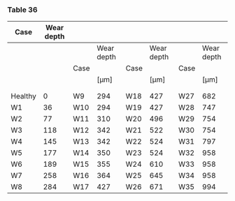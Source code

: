 <a name="table-36"></a>
### Table 36

| Case | Wear depth |  |  |  |  |  |  |
| --- | --- | --- | --- | --- | --- | --- | --- |
|  |  |  | Wear depth |  | Wear depth |  | Wear depth |
|  |  | Case |  | Case |  | Case |  |
|  |  |  | [μm] |  | [μm] |  | [μm] |
|  |  |  |  |  |  |  |  |
|  |  |  |  |  |  |  |  |
| Healthy | 0 | W9 | 294 | W18 | 427 | W27 | 682 |
| W1 | 36 | W10 | 294 | W19 | 427 | W28 | 747 |
| W2 | 77 | W11 | 310 | W20 | 496 | W29 | 754 |
| W3 | 118 | W12 | 342 | W21 | 522 | W30 | 754 |
| W4 | 145 | W13 | 342 | W22 | 524 | W31 | 797 |
| W5 | 177 | W14 | 350 | W23 | 524 | W32 | 958 |
| W6 | 189 | W15 | 355 | W24 | 610 | W33 | 958 |
| W7 | 258 | W16 | 364 | W25 | 645 | W34 | 958 |
| W8 | 284 | W17 | 427 | W26 | 671 | W35 | 994 |